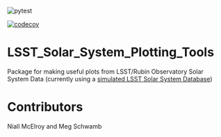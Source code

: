 
![pytest](https://github.com/QUB-Planet-Lab/LSST_Solar_System_Plotting_Tools/actions/workflows/python-app.yml/badge.svg)

[![codecov](https://codecov.io/gh/QUB-Planet-Lab/LSST_Solar_System_Plotting_Tools/branch/main/graph/badge.svg?token=WKYNT68EB4)](https://codecov.io/gh/QUB-Planet-Lab/LSST_Solar_System_Plotting_Tools)
# LSST_Solar_System_Plotting_Tools

Package for making useful plots from LSST/Rubin Observatory Solar System Data (currently using a [simulated LSST Solar System Database](https://github.com/lsst-sssc/lsst-simulation/))

# Contributors
Niall McElroy and Meg Schwamb
